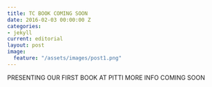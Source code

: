 ```yaml
---
title: TC BOOK COMING SOON
date: 2016-02-03 00:00:00 Z
categories:
- jekyll
current: editorial
layout: post
image:
  feature: "/assets/images/post1.png"
---
```


PRESENTING OUR FIRST BOOK AT PITTI
MORE INFO COMING SOON
